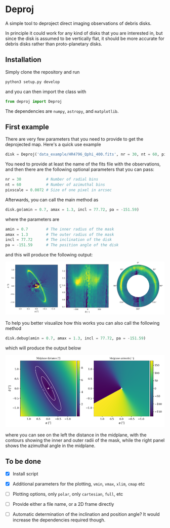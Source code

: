 # Deproj

A simple tool to deproject direct imaging observations of debris disks.

In principle it could work for any kind of disks that you are interested in, but since the disk is assumed to be vertically flat, it should be more accurate for debris disks rather than proto-planetary disks.


## Installation

Simply clone the repository and run

```python
python3 setup.py develop
```

and you can then import the class with

```python
from deproj import Deproj
```

The dependencies are `numpy`, `astropy`, and `matplotlib`.

## First example

There are very few parameters that you need to provide to get the deprojected map. Here's a quick use example

```python
disk = Deproj('data_example/HR4796_Qphi_400.fits', nr = 30, nt = 60, pixscale = 0.0072)
```

You need to provide at least the name of the fits file with the observations, and then there are the following optional parameters that you can pass:

```python
nr = 30           # Number of radial bins
nt = 60           # Number of azimuthal bins
pixscale = 0.0072 # Size of one pixel in arcsec
```

Afterwards, you can call the main method as

```python
disk.go(amin = 0.7, amax = 1.3, incl = 77.72, pa = -151.59)
```

where the parameters are

```python
amin = 0.7        # The inner radius of the mask
amax = 1.3        # The outer radius of the mask
incl = 77.72      # The inclination of the disk
pa = -151.59      # The position angle of the disk
```

and this will produce the following output:

![HR4796](screenshots/HR4796.png)

To help you better visualize how this works you can also call the following method

```python
disk.debug(amin = 0.7, amax = 1.3, incl = 77.72, pa = -151.59)
```

which will produce the output below

![debug](screenshots/debug.png)

where you can see on the left the distance in the midplane, with the contours showing the inner and outer radii of the mask, while the right panel shows the azimuthal angle in the midplane.


## To be done

- [x] Install script
- [x] Additional parameters for the plotting, `vmin`, `vmax`, `xlim`, `cmap` etc
- [ ] Plotting options, only `polar`, only `cartesian`, `full`, etc
- [ ] Provide either a file name, or a 2D frame directly
- [ ] Automatic determination of the inclination and position angle? It would increase the dependencies required though.


